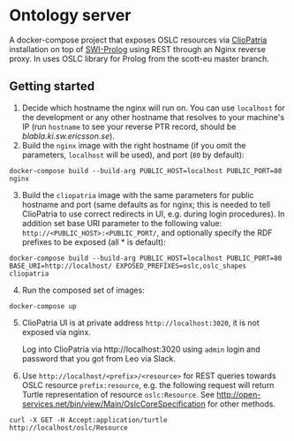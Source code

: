 # Ontology server

A docker-compose project that exposes OSLC resources via [ClioPatria](http://cliopatria.swi-prolog.org/home) installation on top of [SWI-Prolog](http://swi-prolog.org) using REST through an Nginx reverse proxy. In uses OSLC library for Prolog from the scott-eu master branch.

## Getting started

1. Decide which hostname the nginx will run on. You can use `localhost` for the development or any other hostname that resolves to your machine's IP (run `hostname` to see your reverse PTR record, should be *blabla.ki.sw.ericsson.se*).
1. Build the `nginx` image with the right hostname (if you omit the parameters, `localhost` will be used), and port (`80` by default):

  `docker-compose build --build-arg PUBLIC_HOST=localhost PUBLIC_PORT=80 nginx`

3. Build the `cliopatria` image with the same parameters for public hostname and port (same defaults as for nginx; this is needed to tell ClioPatria to use correct redirects in UI, e.g. during login procedures). In addition set base URI parameter to the following value: `http://<PUBLIC_HOST>:<PUBLIC_PORT/`, and optionally specify the RDF prefixes to be exposed (all \* is default):

  `docker-compose build --build-arg PUBLIC_HOST=localhost PUBLIC_PORT=80 BASE_URI=http://localhost/ EXPOSED_PREFIXES=oslc,oslc_shapes cliopatria`

4. Run the composed set of images:

  `docker-compose up`

5. ClioPatria UI is at private address `http://localhost:3020`, it is not exposed via nginx.

   Log into ClioPatria via http://localhost:3020 using `admin` login and password that you got from Leo via Slack.

6. Use `http://localhost/<prefix>/<resource>` for REST queries towards OSLC resource `prefix:resource`, e.g. the following request will return Turtle representation of resource `oslc:Resource`. See http://open-services.net/bin/view/Main/OslcCoreSpecification for other methods.

  `curl -X GET -H Accept:application/turtle http://localhost/oslc/Resource`


